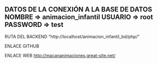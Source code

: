DATOS DE LA CONEXIÓN A LA BASE DE DATOS
NOMBRE => animacion_infantil
USUARIO => root
PASSWORD => test
----------------------------------------------------------------
RUTA DEL BACKEND 
"http://localhost/animacion_infantil_bd/php/"

ENLACE GITHUB 


ENLACE WEB
http://macananimaciones.great-site.net/
